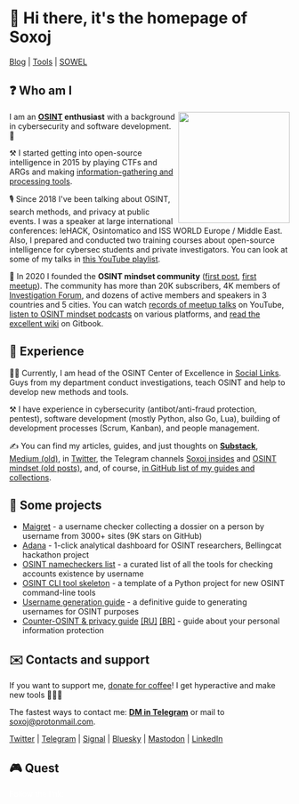 # 👋 Hi there, it's the homepage of Soxoj

[Blog](https://soxoj.substack.com/) | [Tools](https://github.com/stars/soxoj/lists/my-osint-tools) | [SOWEL](https://sowel.soxoj.com/)

## ❓ Who am I

<img align="right" src="https://avatars.githubusercontent.com/u/31013580" height="200">

I am an **[OSINT](https://www.sans.org/blog/what-is-open-source-intelligence/) enthusiast** with a background in cybersecurity and software development. 🔐 

⚒️ I started getting into open-source intelligence in 2015 by playing CTFs and ARGs and making [information-gathering and processing tools](https://github.com/stars/soxoj/lists/my-osint-tools).

🎙️ Since 2018 I've been talking about OSINT, search methods, and privacy at public events. I was a speaker at large international conferences: leHACK, Osintomatico and ISS WORLD Europe / Middle East. Also, I prepared and conducted two training courses about open-source intelligence for cybersec students and private investigators. You can look at some of my talks in [this YouTube playlist](https://www.youtube.com/playlist?list=PLskYWMG4mV-6osVePbwJa2Tp2Bc2EUI1p).

🎥 In 2020 I founded the **OSINT mindset community** ([first post](https://t.me/osint_mindset/5), [first meetup](https://t.me/osint_mindset/94)). The community has more than 20K subscribers, 4K members of [Investigation Forum](https://forum.osint-mindset.com), and dozens of active members and speakers in 3 countries and 5 cities. You can watch [records of meetup talks](https://www.youtube.com/playlist?list=PLskYWMG4mV-7A2tKggMryk18tbwC7jLhX) on YouTube, [listen to OSINT mindset podcasts](https://osint-mindset.mave.digital/) on various platforms, and [read the excellent wiki](https://osint-mindset.gitbook.io) on Gitbook.

## 💼 Experience

🕵🏽 Currently, I am head of the OSINT Center of Excellence in [Social Links](https://sociallinks.io/). Guys from my department conduct investigations, teach OSINT and help to develop new methods and tools.

⚒️ I have experience in cybersecurity (antibot/anti-fraud protection, pentest), software development (mostly Python, also Go, Lua), building of development processes (Scrum, Kanban), and people management.

✍️ You can find my articles, guides, and just thoughts on [**Substack**](https://soxoj.substack.com/), [Medium (old)](https://soxoj.medium.com/), in [Twitter](https://twitter.com/Sox0j), the Telegram channels [Soxoj insides](https://t.me/soxoj_insides) and [OSINT mindset (old posts)](https://t.me/osint_mindset), and, of course, [in GitHub list of my guides and collections](https://github.com/stars/soxoj/lists/my-guides-and-collections).

## 🚧 Some projects

- [Maigret](https://github.com/soxoj/maigret) - a username checker collecting a dossier on a person by username from 3000+ sites (9K stars on GitHub)
- [Adana](https://adana.soxoj.com) - 1-click analytical dashboard for OSINT researchers, Bellingcat hackathon project
- [OSINT namecheckers list](https://github.com/soxoj/osint-namecheckers-list) - a curated list of all the tools for checking accounts existence by username
- [OSINT CLI tool skeleton](https://github.com/soxoj/osint-cli-tool-skeleton) - a template of a Python project for new OSINT command-line tools
- [Username generation guide](https://github.com/soxoj/username-generation-guide) - a definitive guide to generating usernames for OSINT purposes
- [Counter-OSINT & privacy guide](https://github.com/soxoj/counter-osint-guide-en) [[RU]](https://github.com/soxoj/counter-osint-guide-ru) [[BR]](https://github.com/alexandresantosal91/counter-osint-guide-pt-br) -  guide about your personal information protection

## ✉️ Contacts and support

If you want to support me, [donate for coffee](https://buymeacoffee.com/soxoj)! I get hyperactive and make new tools 🏃🏽‍♂️

The fastest ways to contact me: **[DM in Telegram](https://t.me/soxoj)** or mail to <a href="mailto:soxoj@protonmail.com">soxoj@protonmail.com</a>. 

[Twitter](https://twitter.com/Sox0j) | [Telegram](https://t.me/soxoj) | [Signal](https://signal.me/#eu/-lvoAcFsWd_QMwKu_ZpcZa1MTUoLXBXuhF_rOoma-0yslfzcgKlGn7R64MqyD7Ob) | [Bluesky](https://bsky.app/profile/soxoj.bsky.social) | [Mastodon](https://infosec.exchange/@soxoj) | [LinkedIn](https://ln.soxoj.com/)

## 🎮 Quest

<span style="color: white">Follow the link:</span> <!--YUhSMGNITTZMeTkwTG0xbEx5dHR[https://t.me/+Zb3aPVxWf0M3ZWM5]lR2xEYjBGdE9GSlVRWHBPYlVWNA -->
